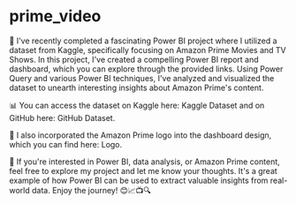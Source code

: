 # prime_video
🚀 I've recently completed a fascinating Power BI project where I utilized a dataset from Kaggle, specifically focusing on Amazon Prime Movies and TV Shows. In this project, I've created a compelling Power BI report and dashboard, which you can explore through the provided links. Using Power Query and various Power BI techniques, I've analyzed and visualized the dataset to unearth interesting insights about Amazon Prime's content.

📊 You can access the dataset on Kaggle here: Kaggle Dataset and on GitHub here: GitHub Dataset.

🎨 I also incorporated the Amazon Prime logo into the dashboard design, which you can find here: Logo.

🤩 If you're interested in Power BI, data analysis, or Amazon Prime content, feel free to explore my project and let me know your thoughts. It's a great example of how Power BI can be used to extract valuable insights from real-world data. Enjoy the journey! 😊📈📺🔍
